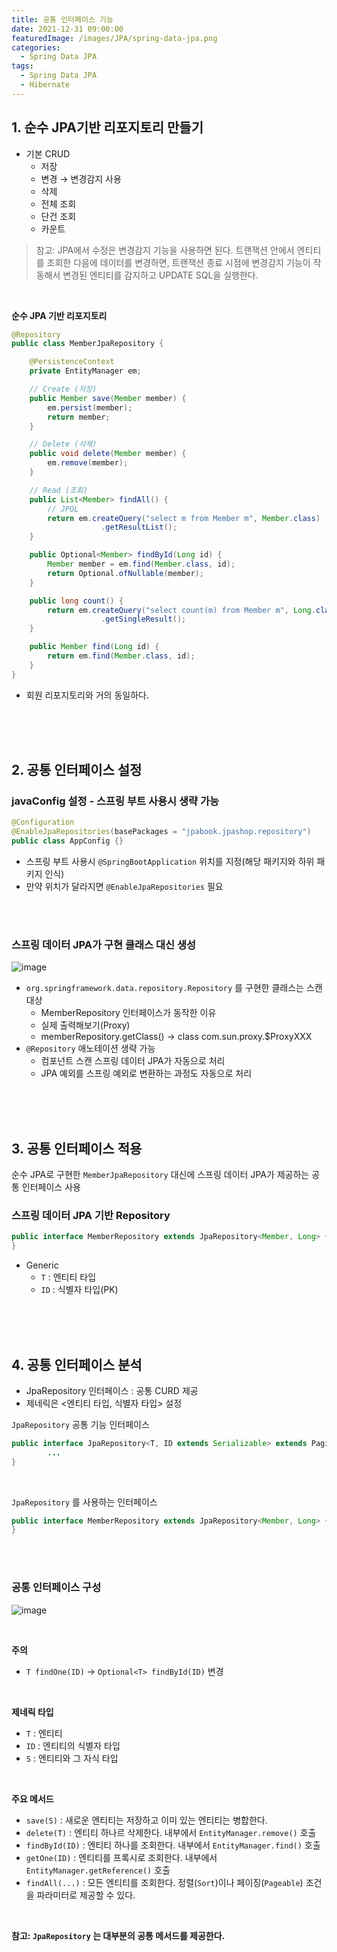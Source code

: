 ```yaml
---
title: 공통 인터페이스 기능
date: 2021-12-31 09:00:00
featuredImage: /images/JPA/spring-data-jpa.png
categories:
  - Spring Data JPA
tags:
  - Spring Data JPA
  - Hibernate
---
```


## 1. 순수 JPA기반 리포지토리 만들기

- 기본 CRUD
  - 저장
  - 변경 → 변경감지 사용
  - 삭제
  - 전체 조회
  - 단건 조회
  - 카운트

> 참고: JPA에서 수정은 변경감지 기능을 사용하면 된다.
트랜잭션 안에서 엔티티를 조회한 다음에 데이터를 변경하면, 트랜잭션 종료 시점에 변경감지 기능이 작동해서 변경된 엔티티를 감지하고 UPDATE SQL을 실행한다.

<br>

**순수 JPA 기반 리포지토리**

```java
@Repository
public class MemberJpaRepository {

    @PersistenceContext
    private EntityManager em;

    // Create (저장)
    public Member save(Member member) {
        em.persist(member);
        return member;
    }

    // Delete (삭제)
    public void delete(Member member) {
        em.remove(member);
    }

    // Read (조회)
    public List<Member> findAll() {
        // JPQL
        return em.createQuery("select m from Member m", Member.class)
                    .getResultList();
    }

    public Optional<Member> findById(Long id) {
        Member member = em.find(Member.class, id);
        return Optional.ofNullable(member);
    }

    public long count() {
        return em.createQuery("select count(m) from Member m", Long.class)
                    .getSingleResult();
    }

    public Member find(Long id) {
        return em.find(Member.class, id);
    }
}
```

- 회원 리포지토리와 거의 동일하다.



<br>

<br>

<br>



## 2. 공통 인터페이스 설정

### javaConfig 설정 - 스프링 부트 사용시 생략 가능

```java
@Configuration 
@EnableJpaRepositories(basePackages = "jpabook.jpashop.repository") 
public class AppConfig {}
```

- 스프링 부트 사용시 `@SpringBootApplication` 위치를 지정(해당 패키지와 하위 패키지 인식)
- 만약 위치가 달라지면 `@EnableJpaRepositories` 필요



<br>

<br>



### 스프링 데이터 JPA가 구현 클래스 대신 생성

![image](https://cdn.jsdelivr.net/gh/jaeyeonme/blog@main/static/images/JPA/Untitled%2045.png)

- `org.springframework.data.repository.Repository` 를 구현한 클래스는 스캔 대상
    - MemberRepository 인터페이스가 동작한 이유
    - 실제 출력해보기(Proxy)
    - memberRepository.getClass() → class com.sun.proxy.$ProxyXXX
- `@Repository` 애노테이션 생략 가능
    - 컴포넌트 스캔 스프링 데이터 JPA가 자동으로 처리
    - JPA 예외를 스프링 예외로 변환하는 과정도 자동으로 처리
    



<br>

<br>

<br>



## 3. 공통 인터페이스 적용

순수 JPA로 구현한 `MemberJpaRepository` 대신에 스프링 데이터 JPA가 제공하는 공통 인터페이스 사용

### 스프링 데이터 JPA 기반 Repository

```java
public interface MemberRepository extends JpaRepository<Member, Long> {
}
```

- Generic
    - `T` : 엔티티 타입
    - `ID` : 식별자 타입(PK)

<br>

<br>

<br>



## 4. 공통 인터페이스 분석

- JpaRepository 인터페이스 : 공통 CURD 제공
- 제네릭은 <엔티티 타입, 식별자 타입> 설정

`JpaRepository` 공통 기능 인터페이스

```java
public interface JpaRepository<T, ID extends Serializable> extends PagingAndSortingRepository<T, ID> { 
	    ...
}
```

<br>

`JpaRepository` 를 사용하는 인터페이스

```java
public interface MemberRepository extends JpaRepository<Member, Long> { 
}
```

<br>

<br>



### 공통 인터페이스 구성

![image](https://cdn.jsdelivr.net/gh/jaeyeonme/blog@main/static/images/JPA/Untitled%2046.png)

<br>

**주의**

- `T findOne(ID)` → `Optional<T> findById(ID)` 변경

<br>

**제네릭 타입**

- `T` : 엔티티
- `ID` : 엔티티의 식별자 타입
- `S` : 엔티티와 그 자식 타입

<br>

**주요 메서드**

- `save(S)` : 새로운 엔티티는 저장하고 이미 있는 엔티티는 병합한다.
- `delete(T)` : 엔티티 하나르 삭제한다. 내부에서 `EntityManager.remove()` 호출
- `findById(ID)` : 엔티티 하나를 조회한다. 내부에서 `EntityManager.find()` 호출
- `getOne(ID)` : 엔티티를 프록시로 조회한다. 내부에서 `EntityManager.getReference()` 호출
- `findAll(...)` : 모든 엔티티를 조회한다. 정렬(`Sort`)이나 페이징(`Pageable`) 조건을 파라미터로 제공할 수 있다.

<br>

**참고: `JpaRepository` 는 대부분의 공통 메서드를 제공한다.**
